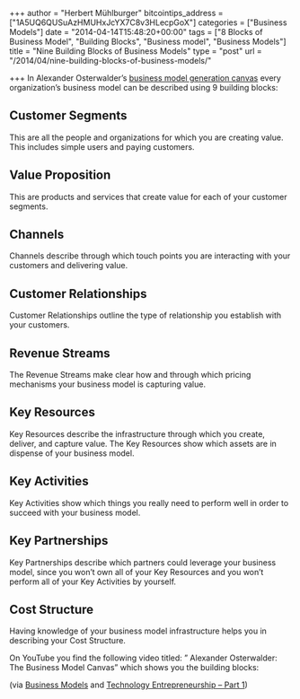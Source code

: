 +++
author = "Herbert Mühlburger"
bitcointips_address = ["1A5UQ6QUSuAzHMUHxJcYX7C8v3HLecpGoX"]
categories = ["Business Models"]
date = "2014-04-14T15:48:20+00:00"
tags = ["8 Blocks of Business Model", "Building Blocks", "Business model", "Business Models"]
title = "Nine Building Blocks of Business Models"
type = "post"
url = "/2014/04/nine-building-blocks-of-business-models/"

+++
In Alexander Osterwalder&#8217;s [business model generation canvas][1] every organization&#8217;s business model can be described using 9 building blocks:

## Customer Segments

This are all the people and organizations for which you are creating value. This includes simple users and paying customers.

## Value Proposition

This are products and services that create value for each of your customer segments.

## Channels

Channels describe through which touch points you are interacting with your customers and delivering value.

## Customer Relationships

Customer Relationships outline the type of relationship you establish with your customers.

## Revenue Streams

The Revenue Streams make clear how and through which pricing mechanisms your business model is capturing value.

## Key Resources

Key Resources describe the infrastructure through which you create, deliver, and capture value. The Key Resources show which assets are in dispense of your business model.

## Key Activities

Key Activities show which things you really need to perform well in order to succeed with your business model.

## Key Partnerships

Key Partnerships describe which partners could leverage your business model, since you won&#8217;t own all of your Key Resources and you won&#8217;t perform all of your Key Activities by yourself.

## Cost Structure

Having knowledge of your business model infrastructure helps you in describing your Cost Structure.

On YouTube you find the following video titled: &#8221; Alexander Osterwalder: The Business Model Canvas&#8221; which shows you the building blocks:



(via <a title="Business Models" href="https://www.youtube.com/watch?v=2FumwkBMhLo" target="_blank">Business Models</a> and <a title="Technology Entrepreneurship - Part 1" href="https://novoed.com/venture13/home" target="_blank">Technology Entrepreneurship &#8211; Part 1</a>)

 [1]: https://blog.muehlburger.at/wp-content/uploads/2014/04/business_model_canvas_poster.pdf